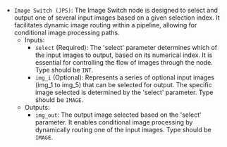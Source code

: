 - `Image Switch (JPS)`: The Image Switch node is designed to select and output one of several input images based on a given selection index. It facilitates dynamic image routing within a pipeline, allowing for conditional image processing paths.
    - Inputs:
        - `select` (Required): The 'select' parameter determines which of the input images to output, based on its numerical index. It is essential for controlling the flow of images through the node. Type should be `INT`.
        - `img_i` (Optional): Represents a series of optional input images (img_1 to img_5) that can be selected for output. The specific image selected is determined by the 'select' parameter. Type should be `IMAGE`.
    - Outputs:
        - `img_out`: The output image selected based on the 'select' parameter. It enables conditional image processing by dynamically routing one of the input images. Type should be `IMAGE`.
